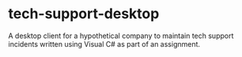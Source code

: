tech-support-desktop
====================

A desktop client for a hypothetical company to maintain tech support incidents written using Visual C# as part of an assignment.
